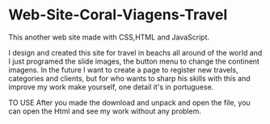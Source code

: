 # Web-Site-Coral-Viagens-Travel
This another web site made with CSS,HTML and JavaScript. 

I design and created this site for travel in beachs all around of the world and I just programed the slide images, the button menu to change the continent imagens. 
In the future I want to create a page to register new travels, categories and clients, but for who wants to sharp his skills with this and improve my work make yourself, 
one detail it's in portuguese.

TO USE After you made the download and unpack and open the file, you can open the Html and see my work without any problem.
